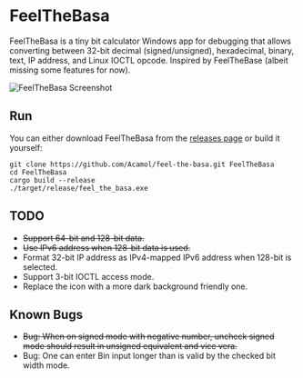 # FeelTheBasa

FeelTheBasa is a tiny bit calculator Windows app for debugging that allows converting between 32-bit decimal (signed/unsigned), hexadecimal, binary, text, IP address, and Linux IOCTL opcode.
Inspired by FeelTheBase (albeit missing some features for now).

![FeelTheBasa Screenshot](https://user-images.githubusercontent.com/40899785/137196645-9e436ae1-fb43-4618-bdf1-157ed0a84ebb.png)


## Run
You can either download FeelTheBasa from the [releases page](https://github.com/Acamol/feel-the-basa/releases) or build it yourself:
```
git clone https://github.com/Acamol/feel-the-basa.git FeelTheBasa
cd FeelTheBasa
cargo build --release
./target/release/feel_the_basa.exe
```

## TODO
* ~~Support 64-bit and 128-bit data.~~
* ~~Use IPv6 address when 128-bit data is used.~~
* Format 32-bit IP address as IPv4-mapped IPv6 address when 128-bit is selected.
* Support 3-bit IOCTL access mode.
* Replace the icon with a more dark background friendly one.

## Known Bugs
* ~~Bug: When on signed mode with negative number, uncheck signed mode should result in unsigned equivalent and vice vera.~~
* Bug: One can enter Bin input longer than is valid by the checked bit width mode.
